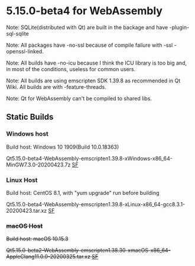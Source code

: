 # 5.15.0-beta4 for WebAssembly

Note: SQLite(distributed with Qt) are built in the backage and have -plugin-sql-sqlite

Note: All packages have -no-ssl because of compile failure with -ssl -openssl-linked.

Note: All builds have -no-icu because I think the ICU library is too big and, in most of the conditions, useless for common users.

Note: All builds are using emscripten SDK 1.39.8 as recommended in Qt Wiki. All builds are with -feature-threads.

Note: Qt for WebAssembly can't be compiled to shared libs.

## Static Builds

### Windows host

Build host: Windows 10 1909(Build 10.0.18363)

Qt5.15.0-beta4-WebAssembly-emscripten1.39.8-xWindows-x86_64-MinGW7.3.0-20200423.7z [SF](https://sourceforge.net/projects/fsu0413-qtbuilds/files/Qt5.15/WebAssembly/Qt5.15.0-beta4-WebAssembly-emscripten1.39.8-xWindows-x86_64-MinGW7.3.0-20200423.7z)

### Linux Host

Build host: CentOS 8.1, with "yum upgrade" run before building

Qt5.15.0-beta4-WebAssembly-emscripten1.39.8-xLinux-x86_64-gcc8.3.1-20200423.tar.xz [SF](https://sourceforge.net/projects/fsu0413-qtbuilds/files/Qt5.15/WebAssembly/Qt5.15.0-beta4-WebAssembly-emscripten1.39.8-xLinux-x86_64-gcc8.3.1-20200423.tar.xz)

### ~~macOS Host~~

~~Build host: macOS 10.15.3~~

~~Qt5.15.0-beta2-WebAssembly-emscripten1.38.30-xmacOS-x86_64-AppleClang11.0.0-20200325.tar.xz [SF](https://sourceforge.net/projects/fsu0413-qtbuilds/files/Qt5.15/WebAssembly/macOS-x86_64-hosted/Qt5.15.0-beta2-WebAssembly-emscripten1.38.30-xmacOS-x86_64-AppleClang11.0.0-20200325.tar.xz)~~
